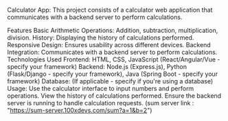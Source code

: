 Calculator App:
This project consists of a calculator web application that communicates with a backend server to perform calculations.

Features
Basic Arithmetic Operations: Addition, subtraction, multiplication, division.
History: Displaying the history of calculations performed.
Responsive Design: Ensures usability across different devices.
Backend Integration: Communicates with a backend server to perform calculations.
Technologies Used
Frontend: HTML, CSS, JavaScript (React/Angular/Vue - specify your framework)
Backend: Node.js (Express.js), Python (Flask/Django - specify your framework), Java (Spring Boot - specify your framework)
Database: (If applicable - specify if you're using a database)
Usage:
Use the calculator interface to input numbers and perform operations.
View the history of calculations performed.
Ensure the backend server is running to handle calculation requests.
(sum server link : "https://sum-server.100xdevs.com/sum?a=1&b=2")
